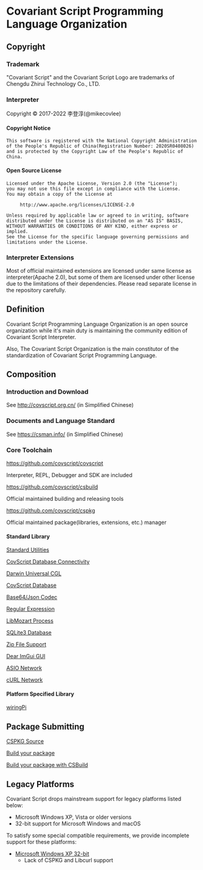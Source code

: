 # Covariant Script Programming Language Organization
## Copyright
### Trademark
"Covariant Script" and the Covariant Script Logo are trademarks of Chengdu Zhirui Technology Co., LTD.
### Interpreter
Copyright © 2017-2022 李登淳(@mikecovlee)
#### Copyright Notice
```
This software is registered with the National Copyright Administration
of the People's Republic of China(Registration Number: 2020SR0408026)
and is protected by the Copyright Law of the People's Republic of China.
```
#### Open Source License
```
Licensed under the Apache License, Version 2.0 (the "License");
you may not use this file except in compliance with the License.
You may obtain a copy of the License at

     http://www.apache.org/licenses/LICENSE-2.0

Unless required by applicable law or agreed to in writing, software
distributed under the License is distributed on an "AS IS" BASIS,
WITHOUT WARRANTIES OR CONDITIONS OF ANY KIND, either express or implied.
See the License for the specific language governing permissions and
limitations under the License.
```
### Interpreter Extensions
Most of official maintained extensions are licensed under same license as interpreter(Apache 2.0), but some of them are licensed under other license due to the limitations of their dependencies. Please read separate license in the repository carefully.
## Definition
Covariant Script Programming Language Organization is an open source organization while it's main duty is maintaining the community edition of Covariant Script Interpreter.

Also, The Covariant Script Organization is the main constitutor of the standardization of Covariant Script Programming Language.

## Composition
### Introduction and Download
See http://covscript.org.cn/ (in Simplified Chinese)
### Documents and Language Standard
See https://csman.info/ (in Simplified Chinese)
### Core Toolchain
https://github.com/covscript/covscript

Interpreter, REPL, Debugger and SDK are included

https://github.com/covscript/csbuild

Official maintained building and releasing tools

https://github.com/covscript/cspkg

Official maintained package(libraries, extensions, etc.) manager 

#### Standard Library

[Standard Utilities](https://github.com/covscript/stdutils)

[CovScript Database Connectivity](https://github.com/covscript/csdbc)

[Darwin Universal CGL](https://github.com/covscript/covscript-darwin)

[CovScript Database](https://github.com/covscript/covscript-database)

[Base64/Json Codec](https://github.com/covscript/covscript-codec)

[Regular Expression](https://github.com/covscript/covscript-regex)

[LibMozart Process](https://github.com/covscript/covscript-process)

[SQLite3 Database](https://github.com/covscript/covscript-sqlite)

[Zip File Support](https://github.com/covscript/covscript-zip)

[Dear ImGui GUI](https://github.com/covscript/covscript-imgui)

[ASIO Network](https://github.com/covscript/covscript-network)

[cURL Network](https://github.com/covscript/covscript-curl)

#### Platform Specified Library

[wiringPi](https://github.com/covscript/covscript-wiringpi)

## Package Submitting

[CSPKG Source](https://github.com/covscript/cspkg-sources)

[Build your package](https://github.com/covscript/cspkg#build-your-package)

[Build your package with CSBuild](https://github.com/covscript/csbuild#build-your-package-with-csbuild)

## Legacy Platforms

Covariant Script drops mainstream support for legacy platforms listed below:
+ Microsoft Windows XP, Vista or older versions
+ 32-bit support for Microsoft Windows and macOS

To satisfy some special compatible requirements, we provide incomplete support for these platforms:
+ [Microsoft Windows XP 32-bit](https://github.com/covscript-archives/legacy_windows_support/)
  + Lack of CSPKG and Libcurl support
